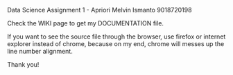 Data Science Assignment 1 - Apriori
Melvin Ismanto
9018720198

Check the WIKI page to get my DOCUMENTATION file.

If you want to see the source
file through the browser, use firefox or internet explorer instead of chrome,
because on my end, chrome will messes up the line number alignment.

Thank you!